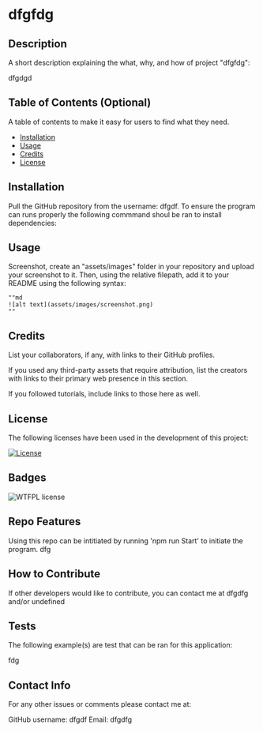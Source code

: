 # dfgfdg
  
## Description

A short description explaining the what, why, and how of project "dfgfdg":

 dfgdgd

## Table of Contents (Optional)

A table of contents to make it easy for users to find what they need.

- [Installation](#installation)
- [Usage](#usage)
- [Credits](#credits)
- [License](#license)

## Installation

Pull the GitHub repository from the username: dfgdf. To ensure the program can runs properly the following commmand shoul be ran to install dependencies:



## Usage

Screenshot, create an "assets/images" folder in your repository and upload your screenshot to it. Then, using the relative filepath, add it to your README using the following syntax:

    ""md
    ![alt text](assets/images/screenshot.png)
    ""

## Credits

List your collaborators, if any, with links to their GitHub profiles.

If you used any third-party assets that require attribution, list the creators with links to their primary web presence in this section.

If you followed tutorials, include links to those here as well.

## License

The following licenses have been used in the development of this project:

[![License](https://img.shields.io/badge/License-WTFPL-critical)](http://www.wtfpl.net/about/)

## Badges

![WTFPL license](https://img.shields.io/badge/License-WTFPL-critical)

## Repo Features

Using this repo can be intitiated by running 'npm run Start' to initiate the program. dfg

## How to Contribute

If other developers would like to contribute, you can contact me at dfgdfg and/or undefined

## Tests

The following example(s) are test that can be ran for this application:

fdg

## Contact Info

For any other issues or comments please contact me at:

GitHub username: dfgdf
Email: dfgdfg
